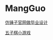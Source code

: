 # MangGuo
[仿锤子官网做毕业设计](https://cnyball.github.io/MangGuo/graduation/diploma/index.html)

[五子棋小游戏](https://cnyball.github.io/MangGuo/graduation/fine/index.html)